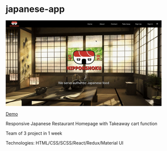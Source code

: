 # japanese-app

<img src="/satsuki.gif" alt="restaurant" width="500px" />

[Demo](https://japanese-app.vercel.app/)

Responsive Japanese Restaurant Homepage with Takeaway cart function 

Team of 3 project in 1 week

Technologies: HTML/CSS/SCSS/React/Redux/Material UI


